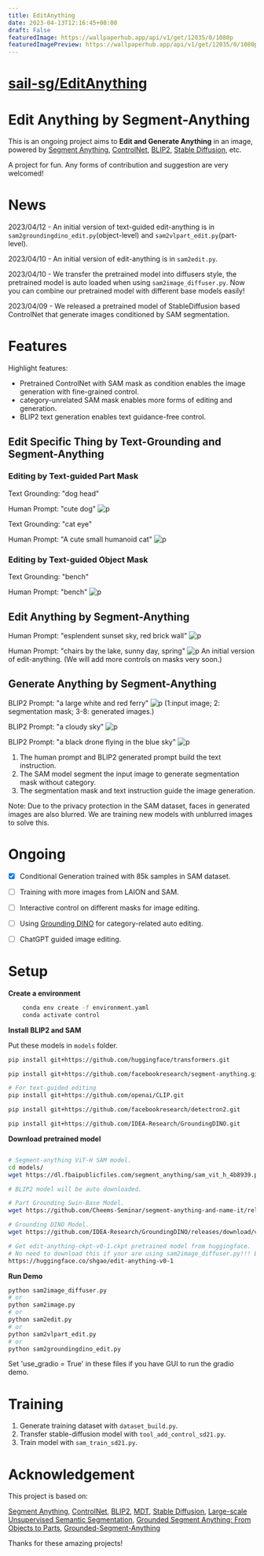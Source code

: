 ```yaml
---
title: EditAnything
date: 2023-04-13T12:16:45+08:00
draft: False
featuredImage: https://wallpaperhub.app/api/v1/get/12035/0/1080p
featuredImagePreview: https://wallpaperhub.app/api/v1/get/12035/0/1080p
---
```


# [sail-sg/EditAnything](https://github.com/sail-sg/EditAnything)

# Edit Anything by Segment-Anything

This is an ongoing project aims to **Edit and Generate Anything** in an image,
powered by [Segment Anything](https://github.com/facebookresearch/segment-anything), [ControlNet](https://github.com/lllyasviel/ControlNet),
[BLIP2](https://github.com/salesforce/LAVIS/tree/main/projects/blip2), [Stable Diffusion](https://huggingface.co/spaces/stabilityai/stable-diffusion), etc.

A project for fun. 
Any forms of contribution and suggestion
are very welcomed!



# News

2023/04/12 - An initial version of text-guided edit-anything is in `sam2groundingdino_edit.py`(object-level) and `sam2vlpart_edit.py`(part-level).

2023/04/10 - An initial version of edit-anything is in `sam2edit.py`.

2023/04/10 - We transfer the pretrained model into diffusers style, the pretrained model is auto loaded when using `sam2image_diffuser.py`. Now you can combine our pretrained model with different base models easily!

2023/04/09 - We released a pretrained model of StableDiffusion based ControlNet that generate images conditioned by SAM segmentation.

# Features

Highlight features:
- Pretrained ControlNet with SAM mask as condition enables the image generation with fine-grained control.
- category-unrelated SAM mask enables more forms of editing and generation.
- BLIP2 text generation enables text guidance-free control.

## Edit Specific Thing by Text-Grounding and Segment-Anything
### Editing by Text-guided Part Mask
Text Grounding: "dog head"

Human Prompt: "cute dog"
![p](images/sample_dog_head.jpg)

Text Grounding: "cat eye"

Human Prompt: "A cute small humanoid cat"
![p](images/sample_cat_eye.jpg)

### Editing by Text-guided Object Mask
Text Grounding: "bench"

Human Prompt: "bench" 
![p](images/sample_bench.jpg)

## Edit Anything by Segment-Anything

Human Prompt: "esplendent sunset sky, red brick wall"
![p](images/edit_sample2.jpg)

Human Prompt: "chairs by the lake, sunny day, spring"
![p](images/edit_sample1.jpg)
An initial version of edit-anything. (We will add more controls on masks very soon.)


## Generate Anything by Segment-Anything

BLIP2 Prompt: "a large white and red ferry"
![p](images/sample1.jpg)
(1:input image; 2: segmentation mask; 3-8: generated images.)

BLIP2 Prompt: "a cloudy sky"
![p](images/sample2.jpg)

BLIP2 Prompt: "a black drone flying in the blue sky"
![p](images/sample3.jpg)


1) The human prompt and BLIP2 generated prompt build the text instruction.
2) The SAM model segment the input image to generate segmentation mask without category.
3) The segmentation mask and text instruction guide the image generation.

Note: Due to the privacy protection in the SAM dataset,
faces in generated images are also blurred. We are training new models
with unblurred images to solve this.


# Ongoing

- [x] Conditional Generation trained with 85k samples in SAM dataset.

- [ ] Training with more images from LAION and SAM.

- [ ] Interactive control on different masks for image editing.

- [ ] Using [Grounding DINO](https://github.com/IDEA-Research/Grounded-Segment-Anything) for category-related auto editing. 

- [ ] ChatGPT guided image editing.



# Setup

**Create a environment**

```bash
    conda env create -f environment.yaml
    conda activate control
```

**Install BLIP2 and SAM**

Put these models in `models` folder.
```bash
pip install git+https://github.com/huggingface/transformers.git

pip install git+https://github.com/facebookresearch/segment-anything.git

# For text-guided editing
pip install git+https://github.com/openai/CLIP.git

pip install git+https://github.com/facebookresearch/detectron2.git

pip install git+https://github.com/IDEA-Research/GroundingDINO.git
```

**Download pretrained model**
```bash

# Segment-anything ViT-H SAM model. 
cd models/
wget https://dl.fbaipublicfiles.com/segment_anything/sam_vit_h_4b8939.pth

# BLIP2 model will be auto downloaded.

# Part Grounding Swin-Base Model.
wget https://github.com/Cheems-Seminar/segment-anything-and-name-it/releases/download/v1.0/swinbase_part_0a0000.pth

# Grounding DINO Model.
wget https://github.com/IDEA-Research/GroundingDINO/releases/download/v0.1.0-alpha2/groundingdino_swinb_cogcoor.pth

# Get edit-anything-ckpt-v0-1.ckpt pretrained model from huggingface. 
# No need to download this if your are using sam2image_diffuser.py!!! But please install safetensors for reading the ckpt.
https://huggingface.co/shgao/edit-anything-v0-1

```


**Run Demo**
```bash
python sam2image_diffuser.py
# or 
python sam2image.py
# or 
python sam2edit.py
# or
python sam2vlpart_edit.py
# or
python sam2groundingdino_edit.py
```
Set 'use_gradio = True' in these files if you
have GUI to run the gradio demo.


# Training

1. Generate training dataset with `dataset_build.py`.
2. Transfer stable-diffusion model with `tool_add_control_sd21.py`.
2. Train model with `sam_train_sd21.py`.


# Acknowledgement
This project is based on:

[Segment Anything](https://github.com/facebookresearch/segment-anything),
[ControlNet](https://github.com/lllyasviel/ControlNet),
[BLIP2](https://github.com/salesforce/LAVIS/tree/main/projects/blip2),
[MDT](https://github.com/sail-sg/MDT),
[Stable Diffusion](https://huggingface.co/spaces/stabilityai/stable-diffusion),
[Large-scale Unsupervised Semantic Segmentation](https://github.com/LUSSeg),
[Grounded Segment Anything: From Objects to Parts](https://github.com/Cheems-Seminar/segment-anything-and-name-it),
[Grounded-Segment-Anything](https://github.com/IDEA-Research/Grounded-Segment-Anything)

Thanks for these amazing projects!
